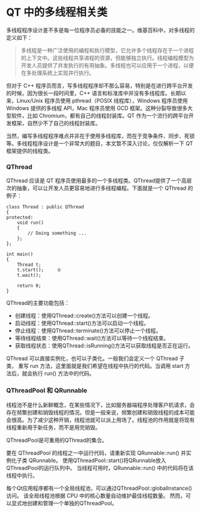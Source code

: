 # QT 中的多线程相关类

多线程程序设计差不多是每一位程序员必备的技能之一。维基百科中，对多线程的定义如下：

> 多线程是一种广泛使用的编程和执行模型，它允许多个线程存在于一个进程的上下文中。这些线程共享进程的资源，但能够独立执行。线程编程模型为开发人员提供了并发执行的有用抽象。多线程也可以应用于一个进程，以便在多处理系统上实现并行执行。

但对于 C++ 程序员而言，写多线程程序却不那么容易，特别是在进行跨平台开发的时候，因为很长一段时间里，C++ 语言和标准库中并没有多线程库。长期以来，Linux/Unix 程序员使用 pthread（POSIX 线程库），Windows 程序员使用 Windows 提供的多线程 API，Mac 程序员使用 GCD 框架。这种分裂导致很多大型软件，比如 Chromium，都有自己的线程封装库。QT 作为一个流行的跨平台开发框架，自然少不了自己的线程封装库。

当然，编写多线程程序难点并非在于使用多线程库，而在于竞争条件、同步、死锁等。多线程程序设计是一个非常大的题目，本文暂不深入讨论，仅仅解析一下 QT 框架提供的线程类。

### QThread

QThread 应该是 QT 程序员使用最多的一个多线程类。QThread提供了一个高层次的抽象，可以让开发人员更容易地进行多线程编程。下面就是一个 QThread 的例子：

```
class Thread : public QThread
{
protected:
    void run()
    {
        // Doing something ...
    };
};

int main()
{
    Thread t;
    t.start();     ①
    t.wait();

    return 0;
}
```

QThread的主要功能包括：

* 创建线程：使用QThread::create()方法可以创建一个线程。
* 启动线程：使用QThread::start()方法可以启动一个线程。
* 停止线程：使用QThread::terminate()方法可以停止一个线程。
* 等待线程结束：使用QThread::wait()方法可以等待一个线程结束。
* 获取线程状态：使用QThread::isRunning()方法可以获取线程是否正在运行。

QThread 可以直接实例化，也可以子类化。一般我们会定义一个 QThread 子类， 重写 run 方法，这里面就是我们希望在线程中执行的代码。当调用 start 方法后，就会执行 run() 方法中的代码。

### QThreadPool 和 QRunnable

线程池不是什么新鲜概念，在某些情况下，比如服务器端程序处理客户机请求，会存在频繁创建和销毁线程的情况。但是一般来说，频繁创建和销毁线程的成本可能会很高。为了减少这种开销，线程池就可以派上用场了。线程池的作用就是将现有线程重新用于新任务，而不是用完销毁。

QThreadPool是可重用的QThread的集合。

要在 QThreadPool 的线程之一中运行代码，请重新实现 QRunnable::run() 并实例化子类 QRunnable。 使用QThreadPool::start()将QRunnable放入QThreadPool的运行队列中。 当线程可用时，QRunnable::run() 中的代码将在该线程中执行。

每个Qt应用程序都有一个全局线程池，可以通过QThreadPool::globalInstance()访问。 该全局线程池根据 CPU 中的核心数量自动维护最佳线程数量。 然而，可以显式地创建和管理一个单独的QThreadPool。